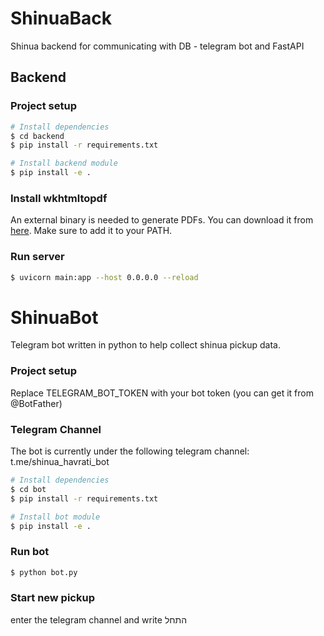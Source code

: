 # ShinuaBack
Shinua backend for communicating with DB - telegram bot and FastAPI

## Backend

### Project setup
```bash
# Install dependencies
$ cd backend
$ pip install -r requirements.txt

# Install backend module
$ pip install -e .
```

### Install wkhtmltopdf
An external binary is needed to generate PDFs. You can download it from [here](https://wkhtmltopdf.org/downloads.html). Make sure to add it to your PATH.

### Run server
```bash
$ uvicorn main:app --host 0.0.0.0 --reload
```
# ShinuaBot
Telegram bot written in python to help collect shinua pickup data.

### Project setup
Replace TELEGRAM_BOT_TOKEN with your bot token (you can get it from @BotFather)

### Telegram Channel
The bot is currently under the following telegram channel: t.me/shinua_havrati_bot

```bash
# Install dependencies
$ cd bot
$ pip install -r requirements.txt

# Install bot module
$ pip install -e .
```
### Run bot
```bash
$ python bot.py
```
### Start new pickup
enter the telegram channel and write התחל
